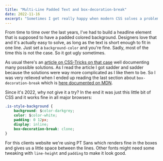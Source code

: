```yaml
---
title: "Multi-Line Padded Text and box-decoration-break"
date: 2022-11-16
excerpt: "Sometimes I get really happy when modern CSS solves a problem I've been fiddling around with for a long time."
---
```


From time to time over the last years, I've had to build a headline element that is supposed to have a padded colored
background. Designers love that and it's actually easy to solve, as long as the text is short enough to fit in one line.
Just set a `background-color` and you're fine. Sadly, most of the time this is not the case. So it got ugly sometimes.

As usual there's an [article on CSS-Tricks on that case](https://css-tricks.com/multi-line-padded-text/)
well documenting many possible solutions. As I read the article I got sadder and sadder because the solutions were way
more complicated as I like them to be. So I was very relieved when I ended up reading the last section about
`box-decoration-break` which is [here documented on MDN](https://developer.mozilla.org/en-US/docs/Web/CSS/box-decoration-break).

Since it's 2022, why not give it a try? In the end it was just this little bit of CSS and it works fine in all major
browsers:

```css
.is-style-background {
    background: $color-darkgrey;
    color: $color-white;
    padding: 0 12px;
    display: inline;
    box-decoration-break: clone;
}
```

For this clients website we're using PT Sans which renders fine in the boxes and gives us a little space between the
lines. Other fonts might need some tweaking with `line-height` and `padding` to make it look good.
